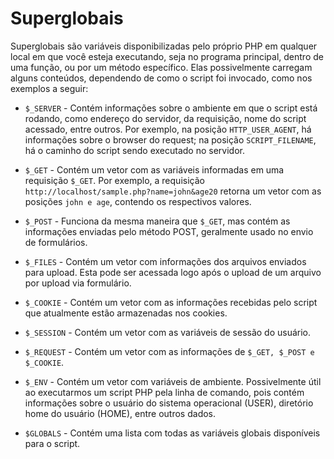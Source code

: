 # Superglobais 

Superglobais são variáveis disponibilizadas pelo próprio PHP em qualquer local
em que você esteja executando, seja no programa principal, dentro de uma função,
ou por um método específico. Elas possivelmente carregam alguns conteúdos,
dependendo de como o script foi invocado, como nos exemplos a seguir:

- `$_SERVER` - Contém informações sobre o ambiente em que o script está rodando,
como endereço do servidor, da requisição, nome do script acessado, entre outros.
Por exemplo, na posição `HTTP_USER_AGENT`, há informações sobre o browser do
request; na posição `SCRIPT_FILENAME`, há o caminho do script sendo
executado no servidor.

- `$_GET` - Contém um vetor com as variáveis informadas em uma requisição `$_GET`.
Por exemplo, a requisição `http://localhost/sample.php?name=john&age20` retorna 
um vetor com as posições `john e age`, contendo os respectivos valores.

- `$_POST` - Funciona da mesma maneira que `$_GET`, mas contém as informações
enviadas pelo método POST, geralmente usado no envio de formulários.

- `$_FILES` - Contém um vetor com informações dos arquivos enviados para
upload. Esta pode ser acessada logo após o upload de um arquivo por
upload via formulário.

- `$_COOKIE` - Contém um vetor com as informações recebidas pelo script que
atualmente estão armazenadas nos cookies.

- `$_SESSION` - Contém um vetor com as variáveis de sessão do usuário.

- `$_REQUEST` - Contém um vetor com as informações de `$_GET, $_POST e $_COOKIE`.

- `$_ENV` - Contém um vetor com variáveis de ambiente. Possivelmente útil ao
executarmos um script PHP pela linha de comando, pois contém informações
sobre o usuário do sistema operacional (USER), diretório home do usuário
(HOME), entre outros dados.

- `$GLOBALS` - Contém uma lista com todas as variáveis globais disponíveis para o script.